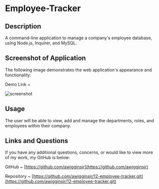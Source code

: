 # Employee-Tracker

## Description

A command-line application to manage a company's employee database, using Node.js, Inquirer, and MySQL.

## Screenshot of Application

The following image demonstrates the web application's appearance and functionality:

Demo Link ~ []()

![screenshot]()

## Usage

The user will be able to view, add and manage the departments, roles, and employees within their company.

## Links and Questions

If you have any additional questions, concerns, or would like to view more of my work, my GitHub is below:

GitHub ~ [https://github.com/awigginsjr](https://github.com/awigginsjr)

Repository ~ [https://github.com/awigginsjr/12-employee-tracker.git](https://github.com/awigginsjr/12-employee-tracker.git)
